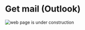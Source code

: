 # Get mail (Outlook)

![web page is under construction](https://docimages.blob.core.chinacloudapi.cn/images/commingsoon20210514.jpg)
